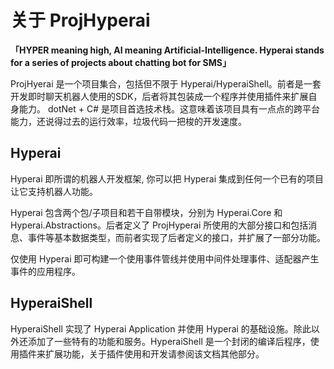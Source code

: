 # 关于 ProjHyperai

**「HYPER meaning high, AI meaning Artificial-Intelligence. Hyperai stands for a series of projects about chatting bot for SMS」**

ProjHyerai 是一个项目集合，包括但不限于 Hyperai/HyperaiShell。前者是一套开发即时聊天机器人使用的SDK，后者将其包装成一个程序并使用插件来扩展自身能力。
dotNet + C# 是项目首选技术栈。这意味着该项目具有一点点的跨平台能力，还说得过去的运行效率，垃圾代码一把梭的开发速度。

## Hyperai

Hyperai 即所谓的机器人开发框架, 你可以把 Hyperai 集成到任何一个已有的项目让它支持机器人功能。

Hyperai 包含两个包/子项目和若干自带模块，分别为 Hyperai.Core 和 Hyperai.Abstractions。后者定义了 ProjHyperai 所使用的大部分接口和包括消息、事件等基本数据类型，而前者实现了后者定义的接口，并扩展了一部分功能。

仅使用 Hyperai 即可构建一个使用事件管线并使用中间件处理事件、适配器产生事件的应用程序。

## HyperaiShell

HyperaiShell 实现了 Hyperai Application 并使用 Hyperai 的基础设施。除此以外还添加了一些特有的功能和服务。HyperaiShell 是一个封闭的编译后程序，使用插件来扩展功能，关于插件使用和开发请参阅该文档其他部分。